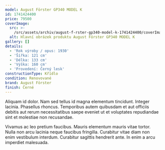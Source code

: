 ```yaml
---
model: August Förster GP340 MODEL K
id: 1741424400
price: 79500
coverImage:
  src: >-
    /src/assets/archiv/august-f-rster-gp340-model-k-1741424400/coverImage/src.jpg
  alt: Hlavní obrázek produktu August Förster GP340 MODEL K
gallery: []
details:
  - 'Rok výroby / opus: 1930'
  - 'Šířka: 121 cm'
  - 'Délka: 133 cm'
  - 'Výška: 160 cm'
  - 'Provedení: Černý lesk'
constructionType: Křídlo
condition: Renovované
brand: August Förster
finish: Černé
---
```

Aliquam id dolor. Nam sed tellus id magna elementum tincidunt. Integer lacinia. Phasellus rhoncus. Temporibus autem quibusdam et aut officiis debitis aut rerum necessitatibus saepe eveniet ut et voluptates repudiandae sint et molestiae non recusandae.

Vivamus ac leo pretium faucibus. Mauris elementum mauris vitae tortor. Nulla non arcu lacinia neque faucibus fringilla. Curabitur vitae diam non enim vestibulum interdum. Curabitur sagittis hendrerit ante. In enim a arcu imperdiet malesuada.

